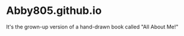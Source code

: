 Abby805.github.io
=================

It's the grown-up version of a hand-drawn book called "All About Me!"
